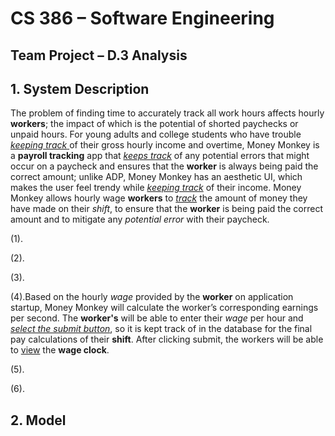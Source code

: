 # CS 386 – Software Engineering
## Team Project – D.3 Analysis

## **1. System Description**
The problem of finding time to accurately track all work hours affects hourly **workers**; the impact of which is the potential of shorted paychecks or unpaid hours. For young adults and college students who have trouble <ins> _keeping track_ </ins> of their gross hourly income and overtime, Money Monkey is a **payroll tracking** app that <ins>_keeps track_</ins> of any potential errors that might occur on a paycheck and ensures that the **worker** is always being paid the correct amount; unlike ADP, Money Monkey has an aesthetic UI, which makes the user feel trendy while <ins>_keeping track_</ins> of their income. Money Monkey allows hourly wage **workers** to <ins>_track_</ins> the amount of money they have made on their _shift_, to ensure that the **worker** is being paid the correct amount and to mitigate any _potential error_ with their paycheck. 

(1).

(2).

(3).

(4).Based on the hourly _wage_ provided by the **worker** on application startup, Money Monkey will calculate the worker’s corresponding earnings per second. The **worker's** will be able to enter their _wage_ per hour and <ins>_select the submit button_</ins>, so it is kept track of in the database for the final pay calculations of their **shift**. After clicking submit, the workers will be able to <ins>view</ins> the **wage clock**. 

(5).

(6).


## **2. Model**

